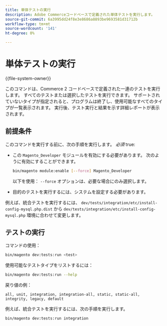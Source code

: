 ```yaml
---
title: 単体テストの実行
description: Adobe Commerceコードベースで定義された単体テストを実行します。
source-git-commit: 6a3995dd24f8e3e8686a8893be9693581d31712b
workflow-type: tm+mt
source-wordcount: '141'
ht-degree: 0%

---
```



# 単体テストの実行

{{file-system-owner}}

このコマンドは、Commerce 2 コードベースで定義された一連のテストを実行します。 すべてのテストまたは選択したテストを実行できます。 サポートされていないタイプが指定されると、プログラムは終了し、使用可能なすべてのタイプが一覧表示されます。 実行後、テスト実行と結果を示す詳細レポートが表示されます。

## 前提条件

このコマンドを実行する前に、次の手順を実行します。 _必須_ true:

- この `Magento_Developer` モジュールを有効にする必要があります。 次のように有効にすることができます。

   ```bash
   bin/magento module:enable [--force] Magento_Developer
   ```

   以下を使用： `--force` オプションは、必要な場合にのみ選択します。

- 目的のテストを実行するには、システムを設定する必要があります。

例えば、統合テストを実行するには、 `dev/tests/integration/etc/install-config-mysql.php.dist` から `dev/tests/integration/etc/install-config-mysql.php` 環境に合わせて変更します。

## テストの実行

コマンドの使用：

```bash
bin/magento dev:tests:run <test>
```

使用可能なテストタイプをリストするには：

```bash
bin/magento dev:tests:run --help
```

戻り値の例：

```terminal
all, unit, integration, integration-all, static, static-all, integrity, legacy, default
```

例えば、統合テストを実行するには、次の手順を実行します。

```bash
bin/magento dev:tests:run integration
```
